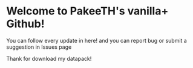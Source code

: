 # Welcome to PakeeTH's vanilla+ Github!

You can follow every update in here! and you can report bug or submit a suggestion in Issues page 

Thank for download my datapack!
